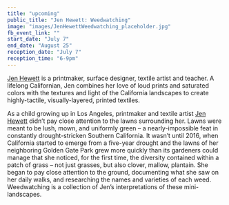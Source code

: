 ```yaml
---
title: "upcoming"
public_title: "Jen Hewett: Weedwatching"
image: "images/JenHewettWeedwatching_placeholder.jpg"
fb_event_link: ""
start_date: "July 7"
end_date: "August 25"
reception_date: "July 7"
reception_time: "6-9pm"
---
```

[Jen Hewett](http://jenhewett.com/) is a printmaker, surface designer, textile artist and teacher. A lifelong Californian, Jen combines her love of loud prints and saturated colors with the textures and light of the California landscapes to create highly-tactile, visually-layered, printed textiles.

As a child growing up in Los Angeles, printmaker and textile artist [Jen Hewett](https://www.instagram.com/jenhewett) didn’t pay close attention to the lawns surrounding her. Lawns were meant to be lush, mown, and uniformly green – a nearly-impossible feat in constantly drought-stricken Southern California. It wasn’t until 2016, when California started to emerge from a five-year drought and the lawns of her neighboring Golden Gate Park grew more quickly than its gardeners could manage that she noticed, for the first time, the diversity contained within a patch of grass – not just grasses, but also clover, mallow, plantain. She began to pay close attention to the ground, documenting what she saw on her daily walks, and researching the names and varieties of each weed. Weedwatching is a collection of Jen’s interpretations of these mini-landscapes.



